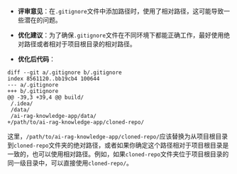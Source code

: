 - **评审意见**：在`.gitignore`文件中添加路径时，使用了相对路径，这可能导致一些潜在的问题。

- **优化建议**：为了确保`.gitignore`文件在不同环境下都能正确工作，最好使用绝对路径或者相对于项目根目录的相对路径。

- **优化后代码**：
```plaintext
diff --git a/.gitignore b/.gitignore
index 8561120..bb19cb4 100644
--- a/.gitignore
+++ b/.gitignore
@@ -39,3 +39,4 @@ build/
 /.idea/
 /data/
 /ai-rag-knowledge-app/data/
+/path/to/ai-rag-knowledge-app/cloned-repo/
```

这里，`/path/to/ai-rag-knowledge-app/cloned-repo/`应该替换为从项目根目录到`cloned-repo`文件夹的绝对路径，或者如果你确定这个路径相对于项目根目录是一致的，也可以使用相对路径。例如，如果`cloned-repo`文件夹位于项目根目录的同一级目录中，可以直接使用`cloned-repo/`。